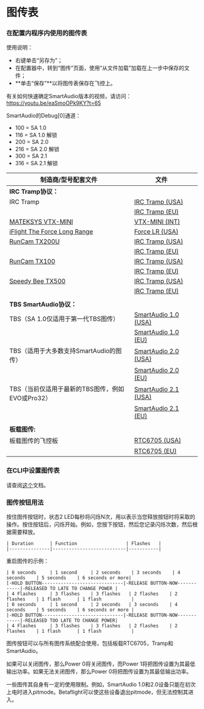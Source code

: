 # 图传表

### 在配置内程序内使用的图传表

使用说明：

* 右键单击“另存为”；
* 在配置器中，转到“图传”页面，使用“从文件加载”加载在上一步中保存的文件；
* **单击“保存”**以将图传表保存在飞控上。

有关如何快速确定SmartAudio版本的视频，请访问：https://youtu.be/eaSmoOPk9KY?t=65

SmartAudio的Debug\[0]通道：

* 100 = SA 1.0
* 116 = SA 1.0 解锁
* 200 = SA 2.0
* 216 = SA 2.0 解锁
* 300 = SA 2.1
* 316 = SA 2.1 解锁



| 制造商/型号配套文件                                                                                                              | 文件                                                                                                                                                  |   |
| ----------------------------------------------------------------------------------------------------------------------- | --------------------------------------------------------------------------------------------------------------------------------------------------- | - |
| **IRC Tramp协议：**                                                                                                        |                                                                                                                                                     |   |
| IRC Tramp                                                                                                               | [IRC Tramp (USA)](https://app.gitbook.com/s/-M4XZa_Xo8uuKqMMASip/camera-vtx-and-osd/resources/vtx_tables/vtx_table_irc_tramp_us.json)               |   |
|                                                                                                                         | [IRC Tramp (EU)](https://app.gitbook.com/s/-M4XZa_Xo8uuKqMMASip/camera-vtx-and-osd/resources/vtx_tables/vtx_table_irc_tramp_eu.json)                |   |
| [MATEKSYS VTX-MINI](http://www.mateksys.com/?portfolio=vtx-mini#tab-id-6)                                               | [VTX-MINI (INT)](http://www.mateksys.com/Downloads/VTX/MATEK_VTX-mini.json)                                                                         |   |
| [iFlight The Force Long Range](https://www.iflight-rc.com/index.php?route=product/product\&path=24\_75\&product_id=732) | [Force LR (USA)](https://raw.githubusercontent.com/Maizzer/Betaflight-VTX-Tables/master/BTFL_vtxtable_iFlight_Force_Long_Range\_-\_US.json)         |   |
| [RunCam TX200U](https://shop.runcam.com/runcam-tx200u/)                                                                 | [IRC Tramp (USA)](https://runcamfcfiles.s3-us-west-2.amazonaws.com/vtxtable/betaflight/TX200U/runcam_tx200u_vtx_table_irc_tramp_us.json)            |   |
|                                                                                                                         | [IRC Tramp (EU)](https://runcamfcfiles.s3-us-west-2.amazonaws.com/vtxtable/betaflight/TX200U/runcam_tx200u_vtx_table_irc_tramp_eu.json)             |   |
| [RunCam TX100](https://shop.runcam.com/runcam-tx100-nano/)                                                              | [IRC Tramp (USA)](https://runcamfcfiles.s3-us-west-2.amazonaws.com/vtxtable/betaflight/TX100/runcam_tx100\_vtx_table_irc_tramp_us.json)             |   |
|                                                                                                                         | [IRC Tramp (EU)](https://runcamfcfiles.s3-us-west-2.amazonaws.com/vtxtable/betaflight/TX100/runcam_tx100\_vtx_table_irc_tramp_eu.json)              |   |
| [Speedy Bee TX500](https://www.speedybee.com/tx500/)                                                                    | [IRC Tramp (USA)](https://speedybee.s3.amazonaws.com/vtxtable/betaflight/TX500/speedybee_tx500\_vtx_table_irc_tramp_us.json)                        |   |
|                                                                                                                         | [IRC Tramp (EU)](https://speedybee.s3.amazonaws.com/vtxtable/betaflight/TX500/speedybee_tx500\_vtx_table_irc_tramp_eu.json)                         |   |
|                                                                                                                         |                                                                                                                                                     |   |
| **TBS SmartAudio协议：**                                                                                                   |                                                                                                                                                     |   |
| TBS（SA 1.0仅适用于第一代TBS图传）                                                                                                 | [SmartAudio 1.0 (USA)](https://app.gitbook.com/s/-M4XZa_Xo8uuKqMMASip/camera-vtx-and-osd/resources/vtx_tables/vtx_table_smart_audio\_1\_0\_us.json) |   |
|                                                                                                                         | [SmartAudio 1.0 (EU)](https://app.gitbook.com/s/-M4XZa_Xo8uuKqMMASip/camera-vtx-and-osd/resources/vtx_tables/vtx_table_smart_audio\_1\_0\_eu.json)  |   |
| TBS（适用于大多数支持SmartAudio的图传）                                                                                              | [SmartAudio 2.0 (USA)](https://app.gitbook.com/s/-M4XZa_Xo8uuKqMMASip/camera-vtx-and-osd/resources/vtx_tables/vtx_table_smart_audio\_2\_0\_us.json) |   |
|                                                                                                                         | [SmartAudio 2.0 (EU)](https://app.gitbook.com/s/-M4XZa_Xo8uuKqMMASip/camera-vtx-and-osd/resources/vtx_tables/vtx_table_smart_audio\_2\_0\_eu.json)  |   |
| TBS（当前仅适用于最新的TBS图传，例如EVO或Pro32）                                                                                         | [SmartAudio 2.1 (USA)](https://app.gitbook.com/s/-M4XZa_Xo8uuKqMMASip/camera-vtx-and-osd/resources/vtx_tables/vtx_table_smart_audio\_2\_1\_us.json) |   |
|                                                                                                                         | [SmartAudio 2.1 (EU)](https://app.gitbook.com/s/-M4XZa_Xo8uuKqMMASip/camera-vtx-and-osd/resources/vtx_tables/vtx_table_smart_audio\_2\_1\_eu.json)  |   |
|                                                                                                                         |                                                                                                                                                     |   |
| **板载图传:**                                                                                                               |                                                                                                                                                     |   |
| 板载图传的飞控板                                                                                                                | [RTC6705 (USA)](https://app.gitbook.com/s/-M4XZa_Xo8uuKqMMASip/camera-vtx-and-osd/resources/vtx_tables/vtx_table_rtc6705\_us.json)                  |   |
|                                                                                                                         | [RTC6705 (EU)](https://app.gitbook.com/s/-M4XZa_Xo8uuKqMMASip/camera-vtx-and-osd/resources/vtx_tables/vtx_table_rtc6705\_eu.json)                   |   |

### 在CLI中设置图传表

请查阅[这个](https://github.com/betaflight/betaflight/blob/master/docs/VTX.md#vtx-table)文档。

### 图传按钮用法

按住图传按钮时，状态2 LED每秒将闪烁N次，用以表示当您释放按钮时将采取的操作。按住按钮后，闪烁开始。例如，您按下按钮，然后您记录闪烁次数，然后根据需要释放。

```
| Duration      | Function                  | Flashes   |
|---------------|---------------------------|-----------|
```

重启图传的示例：

```
| 0 seconds     | 1 second     | 2 seconds    | 3 seconds    | 4 seconds    | 5 seconds    | 6 seconds or more|
[-HOLD BUTTON------------------------------|-RELEASE BUTTON-NOW------------|-RELEASED TO LATE TO CHANGE POWER |
| 4 Flashes     | 3 flashes    | 3 flashes   | 2 flashes    | 2 flashes    | 1 flash      | 1 flash           |
| 0 seconds     | 1 second     | 2 seconds   | 3 seconds    | 4 seconds    | 5 seconds    | 6 seconds or more |
|-HOLD BUTTON------------------------------|-RELEASE BUTTON-NOW------------|-RELEASED TOO LATE TO CHANGE POWER|
| 4 Flashes     | 3 flashes    | 3 flashes   | 2 flashes    | 2 flashes    | 1 flash      | 1 flash           |
```

图传按钮可以与所有图传系统配合使用，包括板载RTC6705，Tramp和SmartAudio。

如果可以关闭图传，那么Power 0将关闭图传，而Power 1将把图传设置为其最低输出功率。如果无法关闭图传，那么Power 0将把图传设置为其最低输出功率。

一些图传其自身有一定的使用限制。例如，SmartAudio 1.0和2.0设备只能在初次上电时进入pitmode。Betaflight可以使这些设备退出pitmode，但无法控制其进入。
